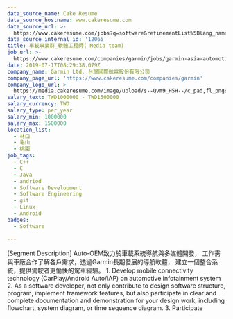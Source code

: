 ```yaml
---
data_source_name: Cake Resume
data_source_hostname: www.cakeresume.com
data_source_url: >-
  https://www.cakeresume.com/jobs?q=software&refinementList%5Blang_name%5D%5B0%5D=English&refinementList%5Bsalary_type%5D=per_year&range%5Bsalary_range%5D%5Bmin%5D=1000000&page=2
data_source_internal_id: '12065'
title: 車載事業群_軟體工程師( Media team)
job_url: >-
  https://www.cakeresume.com/companies/garmin/jobs/garmin-asia-automotive-group_media-engineer
date: 2019-07-17T08:29:38.079Z
company_name: Garmin Ltd. 台灣國際航電股份有限公司
company_page_url: 'https://www.cakeresume.com/companies/garmin'
company_logo_url: >-
  https://media.cakeresume.com/image/upload/s--Qvm9_H5H--/c_pad,fl_png8,h_200,w_200/v1564044674/biwpxixihfsdsrcqfpsx.png
salary_text: TWD1000000 - TWD1500000
salary_currency: TWD
salary_type: per_year
salary_min: 1000000
salary_max: 1500000
location_list:
  - 林口
  - 龜山
  - 桃園
job_tags:
  - C++
  - C
  - Java
  - andriod
  - Software Development
  - Software Engineering
  - git
  - Linux
  - Android
badges:
  - Software

---
```


[Segment Description] Auto-OEM致力於車載系統導航與多媒體開發， 工作需與車廠合作了解各戶需求，透過Garmin長期發展的導航軟體， 建立一個整合系統，提供駕駛者更愉快的駕車經驗。 1. Develop mobile connectivity technology (CarPlay/Android Auto/iAP) on automotive infotainment system 2. As a software developer, not only contribute to design software structure, program, implement framework features, but also participate in clear and complete documentation and demonstration for your design work, including flowchart, system diagram, or time sequence diagram. 3. Participate 